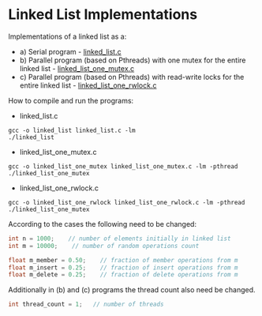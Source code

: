 # Linked List Implementations

Implementations of a linked list as a:
 - a) Serial program - [linked_list.c](linked_list.c)
 - b) Parallel program (based on Pthreads) with one mutex for the entire linked list - [linked_list_one_mutex.c](linked_list_one_mutex.c)
 - c) Parallel program (based on Pthreads) with read-write locks for the entire linked list - [linked_list_one_rwlock.c](linked_list_one_rwlock.c)

How to compile and run the programs:
* linked_list.c
```shell
gcc -o linked_list linked_list.c -lm
./linked_list
```

* linked_list_one_mutex.c
```shell
gcc -o linked_list_one_mutex linked_list_one_mutex.c -lm -pthread
./linked_list_one_mutex
```

* linked_list_one_rwlock.c
```shell
gcc -o linked_list_one_rwlock linked_list_one_rwlock.c -lm -pthread
./linked_list_one_mutex
```

According to the cases the following need to be changed:
```c
int n = 1000;    // number of elements initially in linked list
int m = 10000;    // number of random operations count

float m_member = 0.50;    // fraction of member operations from m
float m_insert = 0.25;    // fraction of insert operations from m
float m_delete = 0.25;    // fraction of delete operations from m
```

Additionally in (b) and (c) programs the thread count also need be changed.
```c
int thread_count = 1;	// number of threads
```
